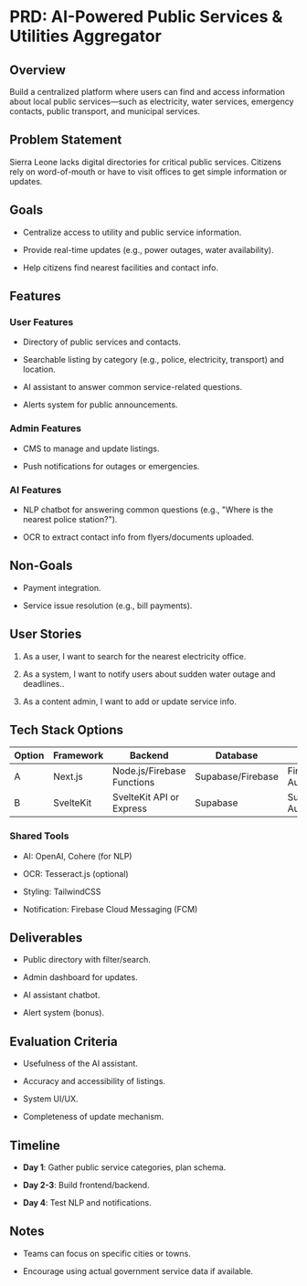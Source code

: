 # **PRD: AI-Powered Public Services & Utilities Aggregator**

## **Overview**

Build a centralized platform where users can find and access information about local public services—such as electricity, water services, emergency contacts, public transport, and municipal services.

## **Problem Statement**

Sierra Leone lacks digital directories for critical public services. Citizens rely on word-of-mouth or have to visit offices to get simple information or updates.

## **Goals**

* Centralize access to utility and public service information.

* Provide real-time updates (e.g., power outages, water availability).

* Help citizens find nearest facilities and contact info.

## **Features**

### **User Features**

* Directory of public services and contacts.

* Searchable listing by category (e.g., police, electricity, transport) and location.

* AI assistant to answer common service-related questions.

* Alerts system for public announcements.

### **Admin Features**

* CMS to manage and update listings.

* Push notifications for outages or emergencies.

### **AI Features**

* NLP chatbot for answering common questions (e.g., "Where is the nearest police station?").

* OCR to extract contact info from flyers/documents uploaded.

## **Non-Goals**

* Payment integration.

* Service issue resolution (e.g., bill payments).

## **User Stories**

1. As a user, I want to search for the nearest electricity office.

2. As a system, I want to notify users about sudden water outage and deadlines..

3. As a content admin, I want to add or update service info.

## **Tech Stack Options**

| Option | Framework | Backend | Database | Auth | Hosting |
| ----- | ----- | ----- | ----- | ----- | ----- |
| A | Next.js | Node.js/Firebase Functions | Supabase/Firebase | Firebase Auth | Vercel |
| B | SvelteKit | SvelteKit API or Express | Supabase | Supabase Auth | Netlify |

### **Shared Tools**

* AI: OpenAI, Cohere (for NLP)

* OCR: Tesseract.js (optional)

* Styling: TailwindCSS

* Notification: Firebase Cloud Messaging (FCM)

## **Deliverables**

* Public directory with filter/search.

* Admin dashboard for updates.

* AI assistant chatbot.

* Alert system (bonus).

## **Evaluation Criteria**

* Usefulness of the AI assistant.

* Accuracy and accessibility of listings.

* System UI/UX.

* Completeness of update mechanism.

## **Timeline**

* **Day 1**: Gather public service categories, plan schema.

* **Day 2-3**: Build frontend/backend.

* **Day 4**: Test NLP and notifications.

## **Notes**

* Teams can focus on specific cities or towns.

* Encourage using actual government service data if available.

